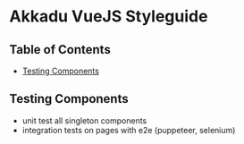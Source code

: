 # Akkadu VueJS Styleguide

## Table of Contents

* [Testing Components](#testing-components)

## Testing Components

- unit test all singleton components
- integration tests on pages with e2e (puppeteer, selenium)